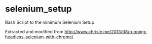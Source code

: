 # selenium_setup
Bash Script to the minimum Selenium Setup

Extracted and modified from http://www.chrisle.me/2013/08/running-headless-selenium-with-chrome/